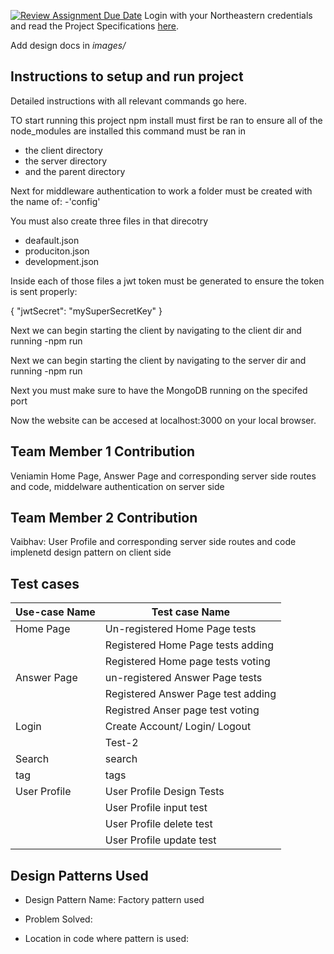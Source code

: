 [![Review Assignment Due Date](https://classroom.github.com/assets/deadline-readme-button-24ddc0f5d75046c5622901739e7c5dd533143b0c8e959d652212380cedb1ea36.svg)](https://classroom.github.com/a/hxTav0v1)
Login with your Northeastern credentials and read the Project Specifications [here](https://northeastern-my.sharepoint.com/:w:/g/personal/j_mitra_northeastern_edu/EcUflH7GXMBEjXGjx-qRQMkB7cfHNaHk9LYqeHRm7tgrKg?e=oZEef3).

Add design docs in *images/*

## Instructions to setup and run project

Detailed instructions with all relevant commands go here.


TO start running this project npm install must first be ran to ensure all of the node_modules are installed this command must be ran in 
- the client directory
- the server directory 
- and the parent directory
  
  
 Next for middleware authentication to work a folder must be created with the name of: 
-'config' 

You must also create three files in that direcotry 
- deafault.json
- produciton.json
- development.json

Inside each of those files a jwt token must be generated to ensure the token is sent properly: 

{
  "jwtSecret": "mySuperSecretKey"
}


Next we can begin starting the client by navigating to the client dir and running 
-npm run

Next we can begin starting the client by navigating to the server dir and running 
-npm run

Next you must make sure to have the MongoDB running on the specifed port

Now the website can be accesed at localhost:3000 on your local browser.




## Team Member 1 Contribution
Veniamin Home Page, Answer Page and corresponding server side routes and code, middelware authentication on server side



## Team Member 2 Contribution
Vaibhav: User Profile and corresponding server side routes and code
implenetd design pattern on client side 

## Test cases

| Use-case Name   | Test case Name |
|-----------------|----------------|
| Home Page       | Un-registered Home Page tests         
|                 | Registered Home Page tests adding         
                  | Registered Home page tests voting
| Answer Page     | un-registered Answer Page tests
|                 | Registered Answer Page test adding
|                 | Registred Anser page test voting 
| Login           | Create Account/ Login/ Logout          
|                 | Test-2         
| Search          | search 
|  tag            | tags 
|  User Profile   | User Profile Design Tests
|                 | User Profile input test
|                 | User Profile delete test
|                 | User Profile update test


## Design Patterns Used

- Design Pattern Name: Factory pattern used 

- Problem Solved:

- Location in code where pattern is used: